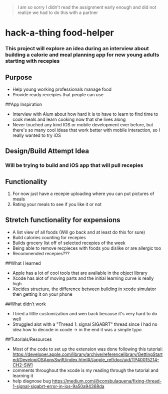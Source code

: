 > I am so sorry I didn't read the assignment early enough and did not realize we had to do this with a partner


# hack-a-thing food-helper
### This project will explore an idea during an interview about building a calorie and meal planning app for new young adults starting with recepies

## Purpose 
- Help young working professionals manage food
- Provide ready receipies that people can use

##App Inspiration
- Interview with Alum about how hard it is to have to learn to find time to cook meals and learn cooking now that she lives along
- Never touched any kind IOS or mobile development ever before, but there's so many cool ideas that work better with mobile interaction, so I really wanted to try iOS

## Design/Build Attempt Idea
### Will be trying to build and iOS app that will pull recepies

## Functionality
1.  For now just have a recepie uploading where you can put pictures of meals 
2. Rating your meals to see if you like it or not

## Stretch functionality for expensions
- A list view of all foods (Will go back and at least do this for sure)
- Build calories counting for recepies
- Builds grocery list off of selected recepies of the week
- Being able to remove recpieces with foods you dislike or are allergic too
- Recommended recepies???

##What I learned
- Apple has a lot of cool tools that are avaliable in the object library
- Xcode has alot of moving parts and the initial learning curve is really high
- Xocides structure, the difference between building in xcode simulator then getting it on your phone


##What didn’t work
- I tried a little customization and wen back because it's very hard to do well
- Struggled alot with a "Thread 1: signal SIGABRT" thread since I had no idea how to decode in xcode -> in the end it was a simple typo



##Tutorials/Resources
- Most of the code to set up the extension was done following this tutorial: https://developer.apple.com/library/archive/referencelibrary/GettingStarted/DevelopiOSAppsSwift/index.html#//apple_ref/doc/uid/TP40015214-CH2-SW1
- comments throughout the xcode is my reading through the tutorial and learning it
- help diagnose bug https://medium.com/@consbulaquena/fixing-thread-1-signal-sigabrt-error-in-ios-9a50a94368da